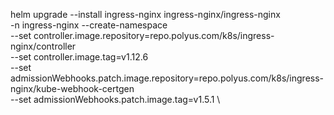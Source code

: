 helm upgrade --install ingress-nginx ingress-nginx/ingress-nginx \
  -n ingress-nginx --create-namespace \
  --set controller.image.repository=repo.polyus.com/k8s/ingress-nginx/controller \
  --set controller.image.tag=v1.12.6 \
  --set admissionWebhooks.patch.image.repository=repo.polyus.com/k8s/ingress-nginx/kube-webhook-certgen \
  --set admissionWebhooks.patch.image.tag=v1.5.1 \
